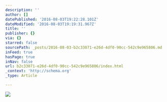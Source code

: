 ```yaml
---
description: ''
author: []
datePublished: '2016-08-03T19:22:28.101Z'
dateModified: '2016-08-03T19:19:31.967Z'
title: ''
publisher: {}
via: {}
starred: false
sourcePath: _posts/2016-08-03-b2c33071-e26d-4df0-90cc-542c9e965806.md
inFeed: true
hasPage: true
inNav: false
url: b2c33071-e26d-4df0-90cc-542c9e965806/index.html
_context: 'http://schema.org'
_type: Article

---
```

![](https://the-grid-user-content.s3-us-west-2.amazonaws.com/e0add69b-a728-447e-a4c5-b7bb5fac3ff3.png)